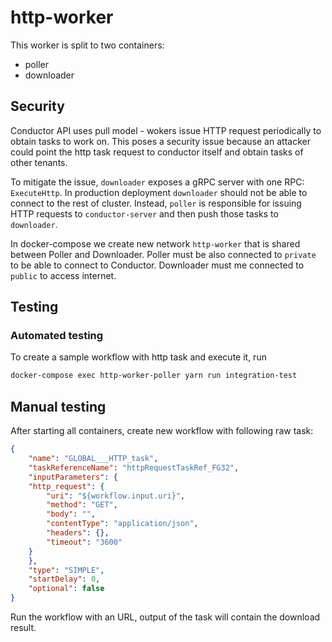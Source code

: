 # http-worker

This worker is split to two containers:
* poller
* downloader

## Security
Conductor API uses pull model - wokers issue HTTP request periodically to obtain tasks to work on.
This poses a security issue because an attacker could point the http task request to conductor itself
and obtain tasks of other tenants.

To mitigate the issue, `downloader` exposes a gRPC server with one RPC: `ExecuteHttp`.
In production deployment `downloader` should not be able to connect to the rest of cluster.
Instead, `poller` is responsible for issuing HTTP requests to `conductor-server` and then
push those tasks to `downloader`.

In docker-compose we create new network `http-worker` that is shared between Poller and Downloader.
Poller must be also connected to `private` to be able to connect to Conductor.
Downloader must me connected to `public` to access internet.

## Testing
### Automated testing
To create a sample workflow with http task and execute it, run
```sh
docker-compose exec http-worker-poller yarn run integration-test
```

## Manual testing
After starting all containers, create new workflow with following raw task:
```json
{
    "name": "GLOBAL___HTTP_task",
    "taskReferenceName": "httpRequestTaskRef_FG32",
    "inputParameters": {
    "http_request": {
        "uri": "${workflow.input.uri}",
        "method": "GET",
        "body": "",
        "contentType": "application/json",
        "headers": {},
        "timeout": "3600"
    }
    },
    "type": "SIMPLE",
    "startDelay": 0,
    "optional": false
}
```
Run the workflow with an URL, output of the task will contain the download result.
